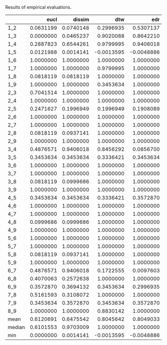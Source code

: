 Results of empirical evaluations.

|       |      eucl|    dissim|        dtw|        edr|        erp|       lcss|       ccor|        cdm|       pic|       pred|     tquest|     rws_8|    rws_16|    rws_32|
|:------|---------:|---------:|----------:|----------:|----------:|----------:|----------:|----------:|---------:|----------:|----------:|---------:|---------:|---------:|
|1_2    | 0.0631199| 0.0740148|  0.2996935|  0.5307137|  0.7041514|  1.0000000|  0.6707561|  0.7041281| 0.0074239| -0.0048033|  0.1639023| 1.0000000| 1.0000000| 0.9799995|
|1_3    | 0.0000000| 0.0465237|  0.9020088|  0.8642210|  1.0000000|  1.0000000|  0.5909532|  0.3331347| 1.0000000|  1.0000000|  0.8090500| 1.0000000| 1.0000000| 1.0000000|
|1_4    | 0.2887823| 0.6544261|  0.9799995|  0.9406018|  1.0000000|  1.0000000|  0.7041424|  0.5909532| 0.5160029|  0.5306663|  0.4196493| 1.0000000| 1.0000000| 1.0000000|
|1_5    | 0.0121988| 0.0014141| -0.0013595| -0.0048886| -0.0034343|  0.0394862|  0.6064508|  0.6707880| 0.5604292|  0.3942728|  0.1199461| 0.8272389| 0.8642210| 0.1908089|
|1_6    | 1.0000000| 1.0000000|  1.0000000|  1.0000000|  1.0000000|  1.0000000|  0.4464211| -0.0000404| 1.0000000|  0.9602001|  0.6544261| 1.0000000| 1.0000000| 1.0000000|
|1_7    | 1.0000000| 1.0000000|  0.9799995|  1.0000000|  1.0000000|  1.0000000|  0.4464211| -0.0041211| 1.0000000|  1.0000000|  0.8090500| 1.0000000| 1.0000000| 1.0000000|
|1_8    | 0.0818119| 0.0818119|  1.0000000|  1.0000000|  1.0000000|  1.0000000| -0.0044841| -0.0001010| 1.0000000|  0.9406015|  0.0996147| 1.0000000| 1.0000000| 1.0000000|
|1_9    | 1.0000000| 1.0000000|  0.3453634|  1.0000000|  1.0000000|  1.0000000|  0.4599641|  0.0240354| 1.0000000|  0.8642194|  0.6544261| 0.7732771| 0.8272389| 0.8642210|
|2_3    | 0.7041514| 1.0000000|  1.0000000|  1.0000000|  1.0000000|  1.0000000|  0.7556931|  0.0481171| 1.0000000|  0.0484670|  1.0000000| 1.0000000| 1.0000000| 1.0000000|
|2_4    | 1.0000000| 1.0000000|  1.0000000|  1.0000000|  1.0000000|  1.0000000|  0.6873744|  0.0071713| 0.4736776|  0.1254585|  0.7211302| 1.0000000| 1.0000000| 1.0000000|
|2_5    | 0.2471627| 0.1996949|  0.1996949|  0.1908089|  0.2275680|  0.1996949|  0.7211223|  0.5017286| 0.5454703| -0.0048049|  0.2087834| 0.2471627| 0.2471627| 0.2471627|
|2_6    | 1.0000000| 1.0000000|  1.0000000|  1.0000000|  1.0000000|  1.0000000|  0.4464211|  0.5602960| 1.0000000|  0.0690870|  0.0239999| 1.0000000| 1.0000000| 1.0000000|
|2_7    | 1.0000000| 1.0000000|  1.0000000|  1.0000000|  1.0000000|  1.0000000|  0.4199422|  0.5305411| 1.0000000|  0.0362729|  0.0604344| 1.0000000| 1.0000000| 1.0000000|
|2_8    | 0.0818119| 0.0937141|  1.0000000|  1.0000000|  1.0000000|  1.0000000|  0.6065184|  0.6873365| 1.0000000|  0.1326395|  0.0436886| 1.0000000| 1.0000000| 1.0000000|
|2_9    | 1.0000000| 1.0000000|  1.0000000|  1.0000000|  1.0000000|  1.0000000|  0.4464211|  0.6873302| 1.0000000|  0.2079318|  0.0481171| 1.0000000| 1.0000000| 1.0000000|
|3_4    | 0.4876571| 0.9406018|  0.8456292|  0.0856700|  1.0000000|  0.7732771|  0.0000000|  0.0392960| 0.9602001|  0.9602000|  1.0000000| 1.0000000| 1.0000000| 1.0000000|
|3_5    | 0.3453634| 0.3453634|  0.3336421|  0.3453634|  0.3572870|  0.2780736|  0.0012065|  0.7556723| 0.0654755|  0.2887823|  0.2471627| 0.3453634| 0.3572870| 0.3453634|
|3_6    | 1.0000000| 1.0000000|  1.0000000|  1.0000000|  1.0000000|  1.0000000|  1.0000000| -0.0046160| 1.0000000|  0.9799995|  1.0000000| 1.0000000| 1.0000000| 1.0000000|
|3_7    | 1.0000000| 1.0000000|  1.0000000|  1.0000000|  1.0000000|  1.0000000|  1.0000000|  0.0393814| 1.0000000|  1.0000000|  1.0000000| 1.0000000| 1.0000000| 1.0000000|
|3_8    | 0.0818119| 0.0999686|  1.0000000|  1.0000000|  1.0000000|  1.0000000|  1.0000000| -0.0014303| 1.0000000|  0.9799995|  0.2275680| 1.0000000| 1.0000000| 1.0000000|
|3_9    | 1.0000000| 1.0000000|  1.0000000|  1.0000000|  1.0000000|  1.0000000|  1.0000000|  0.0148893| 1.0000000|  1.0000000|  1.0000000| 1.0000000| 1.0000000| 1.0000000|
|4_5    | 0.3453634| 0.3453634|  0.3336421|  0.3572870|  0.3572870|  0.2780736|  0.0010157|  0.9212040| 0.3571002|  0.3453634|  0.4599641| 0.5018071| 0.5307137| 0.5018071|
|4_6    | 1.0000000| 1.0000000|  1.0000000|  1.0000000|  1.0000000|  1.0000000|  1.0000000|  0.0096643| 1.0000000|  0.2883040|  0.2572638| 1.0000000| 1.0000000| 1.0000000|
|4_7    | 1.0000000| 1.0000000|  1.0000000|  1.0000000|  1.0000000|  1.0000000|  1.0000000|  0.0176033| 1.0000000|  0.5909037|  0.5018071| 1.0000000| 1.0000000| 1.0000000|
|4_8    | 0.0999686| 0.0999686|  1.0000000|  1.0000000|  1.0000000|  1.0000000|  1.0000000| -0.0025374| 1.0000000|  0.2668633|  0.0249926| 1.0000000| 1.0000000| 1.0000000|
|4_9    | 1.0000000| 1.0000000|  1.0000000|  1.0000000|  1.0000000|  1.0000000|  1.0000000|  0.0275622| 1.0000000|  0.6543843|  0.1572898| 1.0000000| 1.0000000| 1.0000000|
|5_6    | 1.0000000| 1.0000000|  1.0000000|  1.0000000|  1.0000000|  1.0000000|  0.9602001|  0.0529954| 1.0000000|  0.5454703|  0.1494162| 1.0000000| 1.0000000| 1.0000000|
|5_7    | 1.0000000| 1.0000000|  1.0000000|  1.0000000|  1.0000000|  1.0000000|  0.9602001|  0.1181969| 1.0000000|  0.5454703|  0.2087834| 1.0000000| 1.0000000| 1.0000000|
|5_8    | 0.0818119| 0.0937141|  1.0000000|  1.0000000|  1.0000000|  1.0000000|  0.9602001|  0.1401639| 1.0000000|  0.5307137|  0.1494162| 1.0000000| 1.0000000| 1.0000000|
|5_9    | 1.0000000| 1.0000000|  1.0000000|  1.0000000|  1.0000000|  1.0000000|  0.9602001|  0.0436886| 1.0000000|  0.7211302|  0.1494162| 1.0000000| 1.0000000| 1.0000000|
|6_7    | 0.4876571| 0.9406018|  0.1722555|  0.0097603|  0.1736444| -0.0009147|  0.0351691|  0.0146982| 1.0000000|  0.8642183|  0.0313419| 1.0000000| 1.0000000| 1.0000000|
|6_8    | 0.4070063| 0.2572638|  1.0000000|  1.0000000|  1.0000000|  1.0000000|  1.0000000|  0.0014544| 1.0000000|  0.9602001|  0.1417450| 0.6065184| 0.5018071| 0.6222856|
|6_9    | 0.3572870| 0.3694132|  0.3453634|  0.2996935|  0.3572870|  0.2996935| -0.0025333|  0.0015109| 0.2172976|  0.3452603|  0.0014807| 0.3572870| 0.3572870| 0.3572870|
|7_8    | 0.5161593| 0.3108072|  1.0000000|  1.0000000|  1.0000000|  1.0000000|  1.0000000|  0.0275151| 1.0000000|  1.0000000|  0.1494162| 1.0000000| 1.0000000| 1.0000000|
|7_9    | 0.3453634| 0.3572870|  0.3453634|  0.3572870|  0.3453634|  0.3572870|  0.0000000|  0.0436886| 1.0000000|  0.2271377| -0.0012301| 0.3572870| 0.3572870| 0.3817418|
|8_9    | 1.0000000| 1.0000000|  0.8830142|  1.0000000|  1.0000000|  0.7732771|  1.0000000| -0.0048358| 0.9212047|  0.5016380|  0.1417450| 0.3572870| 0.3572870| 0.3572870|
|mean   | 0.6120691| 0.6475542|  0.8045642|  0.8049033|  0.8477543|  0.8332763|  0.6355493|  0.2110295| 0.8506745|  0.5526735|  0.3564944| 0.8714786| 0.8722303| 0.8568879|
|median | 0.6101553| 0.9703009|  1.0000000|  1.0000000|  1.0000000|  1.0000000|  0.6957584|  0.0393387| 1.0000000|  0.5380920|  0.1863429| 1.0000000| 1.0000000| 1.0000000|
|min    | 0.0000000| 0.0014141| -0.0013595| -0.0048886| -0.0034343| -0.0009147| -0.0044841| -0.0048358| 0.0074239| -0.0048049| -0.0012301| 0.2471627| 0.2471627| 0.1908089|
